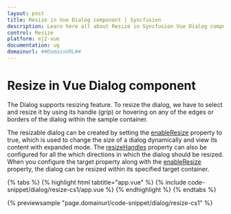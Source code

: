 ```yaml
---
layout: post
title: Resize in Vue Dialog component | Syncfusion
description: Learn here all about Resize in Syncfusion Vue Dialog component of Syncfusion Essential JS 2 and more.
control: Resize 
platform: ej2-vue
documentation: ug
domainurl: ##DomainURL##
---
```


# Resize in Vue Dialog component

The Dialog supports resizing feature. To resize the dialog, we have to select and resize it by using its handle (grip) or hovering on any of the edges or borders of the dialog within the sample container.

The resizable dialog can be created by setting the [enableResize](https://ej2.syncfusion.com/vue/documentation/api/dialog/#enableresize) property to true, which is used to change the size of a dialog dynamically and view its content with expanded mode. The [resizeHandles](https://ej2.syncfusion.com/vue/documentation/api/dialog/#resizehandles) property can also be configured for all the which directions in which the dialog should be resized. When you configure the target property along with the [enableResize](https://ej2.syncfusion.com/vue/documentation/api/dialog/#enableresize) property, the dialog can be resized within its specified target container.

{% tabs %}
{% highlight html tabtitle="app.vue" %}
{% include code-snippet/dialog/resize-cs1/app.vue %}
{% endhighlight %}
{% endtabs %}
        
{% previewsample "page.domainurl/code-snippet/dialog/resize-cs1" %}
